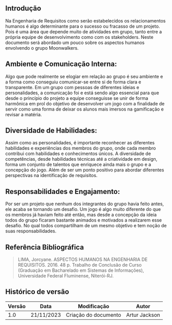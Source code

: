 ## Introdução

Na Engenharia de Requisitos como serão estabelecidos os relacionamentos humanos é algo determinante para o sucesso ou fracasso de um projeto. Pois é uma área que depende muito de atividades em grupo, tanto entre a própria equipe de desenvolvimento como com os stakeholders. Neste documento será abordado um pouco sobre os aspectos humanos envolvendo o grupo Moonwalkers.

## Ambiente e Comunicação Interna:

Algo que pode realmente se elogiar em relação ao grupo é seu ambiente e a forma como conseguiu comunicar-se entre si de forma clara e transparente. Em um grupo com pessoas de diferentes ideias e personalidades, a comunicação foi e está sendo algo essencial para que desde o princípio do projeto a equipe conseguisse se unir de forma harmônica em prol do objetivo de desenvolver um jogo com a finalidade de servir como uma forma de deixar os alunos mais imersos na gamificação e revisar a matéria.

## Diversidade de Habilidades:

Assim como as personalidades, é importante reconhecer as diferentes habilidades e experiências dos membros do grupo, onde cada membro contribui com habilidades e conhecimentos únicos. A diversidade de competências, desde habilidades técnicas até a criatividade em design, forma um conjunto de talentos que enriquece ainda mais o grupo e a concepção do jogo. Além de ser um ponto positivo para abordar diferentes perspectivas na identificação de requisitos.


## Responsabilidades e Engajamento:

Por ser um projeto que nenhum dos integrantes do grupo havia feito antes, ele acaba se tornando um desafio. Um jogo é algo muito diferente do que os membros já haviam feito até então, mas desde a concepção da ideia todos do grupo ficaram bastante animados e motivados a realizarem esse desafio. No qual todos compartilham de um mesmo objetivo e tem noção de suas responsabilidades.

## Referência Bibliográfica
>LIMA, Jorcyane. ASPECTOS HUMANOS NA ENGENHARIA DE REQUISITOS. 2016. 48 p. Trabalho de Conclusão de Curso (Graduação em Bacharelado em Sistemas de Informações), Universidade Federal Fluminense, Niterói-RJ.

## Histórico de versão

| Versão | Data       | Modificação                             | Autor                         | 
| ------ | ---------- | --------------------------------------- | ----------------------------- |
|1.0| 21/11/2023| Criação do documento| Artur Jackson